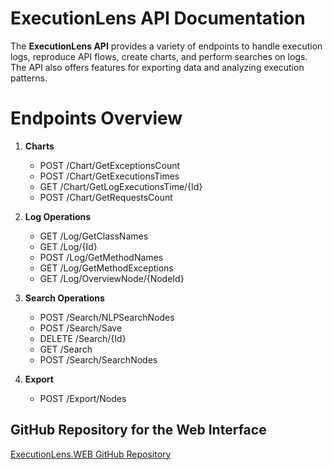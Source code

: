 # ExecutionLens API Documentation

The **ExecutionLens API** provides a variety of endpoints to handle execution logs, reproduce API flows, create charts, and perform searches on logs. The API also offers features for exporting data and analyzing execution patterns.

# Endpoints Overview

1. **Charts**
   - POST /Chart/GetExceptionsCount
   - POST /Chart/GetExecutionsTimes
   - GET /Chart/GetLogExecutionsTime/{Id}
   - POST /Chart/GetRequestsCount

2. **Log Operations**
   - GET /Log/GetClassNames
   - GET /Log/{Id}
   - POST /Log/GetMethodNames
   - GET /Log/GetMethodExceptions
   - GET /Log/OverviewNode/{NodeId}

3. **Search Operations**
   - POST /Search/NLPSearchNodes
   - POST /Search/Save
   - DELETE /Search/{Id}
   - GET /Search
   - POST /Search/SearchNodes

4. **Export**
   - POST /Export/Nodes

## GitHub Repository for the Web Interface

[ExecutionLens.WEB GitHub Repository](https://github.com/Andrei1128/ExecutionLens.WEB)

